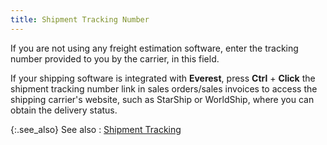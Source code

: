 ```yaml
---
title: Shipment Tracking Number
---
```



If you are not using any freight estimation software, enter  the tracking number provided to you by the carrier, in this field.


If your shipping software is integrated with **Everest**,  press **Ctrl** + **Click**  the shipment tracking number link in sales orders/sales invoices to access  the shipping carrier's website, such as StarShip or WorldShip, where you  can obtain the delivery status.


{:.see_also}
See also
: [Shipment  Tracking]({{site.sp_baseurl}}/sales-docs/docs-profile/contents/tab-details/details/delivery/shipment_tracking_delivery_information_sales_document_content.html)
